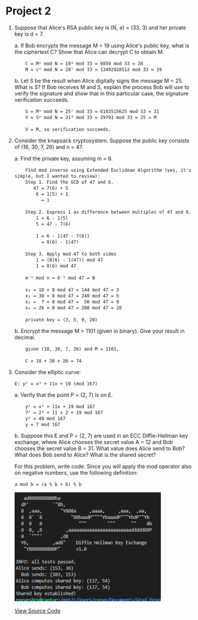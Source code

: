 # Project 2

1.  Suppose that Alice's RSA public key is (N, e) = (33, 3) and her private key is d = 7.

    a. If Bob encrypts the message M = 19 using Alice's public key, what is the ciphertext C? Show that Alice can decrypt C to obtain M.

            C = Mᵉ mod N = 19³ mod 33 = 6859 mod 33 = 28
            M = cᵈ mod N = 28⁷ mod 33 = 13492928512 mod 33 = 19
    
    b. Let S be the result when Alice digitally signs the message M = 25. What is S? If Bob receives M and S, explain the process Bob will use to verify the signature and show that in this particular case, the signature verification succeeds. 

            S = Mᵈ mod N = 25⁷ mod 33 = 6103515625 mod 33 = 31
            V = Sᵉ mod N = 31³ mod 33 = 29791 mod 33 = 25 = M

            V = M, so verification succeeds.


2.  Consider the knapsack cryptosystem. Suppose the public key consists of (18, 30, 7, 26) and n = 47.

    a. Find the private key, assuming m = 6.

            Find mod inverse using Extended Euclidean Algorithm (yes, it's simple, but I wanted to review):
            Step 1. Find the GCD of 47 and 6.
               47 = 7(6) + 5
                6 = 1(5) + 1
                  = 1

            Step 2. Express 1 as difference between multiples of 47 and 6.
                1 = 6 - 1(5)
                5 = 47 - 7(6)
                
                1 = 6 - 1[47 - 7(6)]
                  = 8(6) - 1(47)
                
            Step 3. Apply mod 47 to both sides
                1 = (8(6) - 1(47)) mod 47
                1 = 8(6) mod 47

            m⁻¹ mod n = 6⁻¹ mod 47 = 8

            x₀ = 18 × 8 mod 47 = 144 mod 47 = 3
            x₁ = 30 × 8 mod 47 = 240 mod 47 = 5
            x₂ =  7 × 8 mod 47 =  56 mod 47 = 9
            x₃ = 26 × 8 mod 47 = 208 mod 47 = 20

            private key = (3, 5, 9, 20)

    b. Encrypt the message M = 1101 (given in binary). Give your result in decimal.

            given (18, 30, 7, 26) and M = 1101, 

            C = 18 + 30 + 26 = 74

3.  Consider the elliptic curve:

        E: y² = x³ + 11x + 19 (mod 167)
    
    a. Verify that the point P = (2, 7) is on E.

            y² = x³ + 11x + 19 mod 167
            7² = 2³ + 11 × 2 + 19 mod 167
            y² = 49 mod 167
            y = 7 mod 167

    b. Suppose this E and P = (2, 7) are used in an ECC Diffie-Hellman key exchange, where Alice chooses the secret value A = 12 and Bob chooses the secret value B = 31. What value does Alice send to Bob? What does Bob send to Alice? What is the shared secret?

    For this problem, write code. Since you will apply the mod operator also on negative numbers, use the following definition:

        a mod b = (a % b + b) % b

    ![TEA Output](img/acdh-out.PNG?raw=true "Title")
    
    [View Source Code](src)



